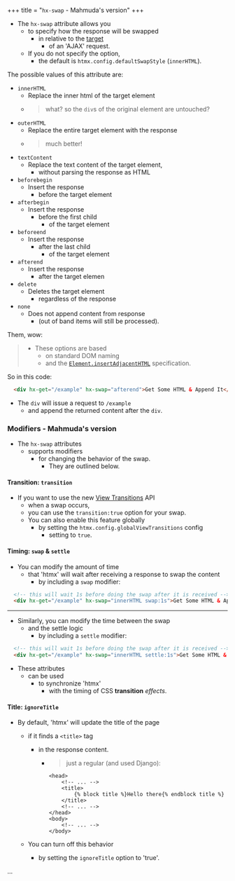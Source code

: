 +++
title = "`hx-swap` - Mahmuda's version"
+++

- The `hx-swap` attribute allows you
  - to specify how the response will be swapped
    - in relative to the [target](@/attributes/hx-target.md)
      - of an 'AJAX' request.
  - If you do not specify the option,
    - the default is `htmx.config.defaultSwapStyle` (`innerHTML`).

The possible values of this attribute are:

* `innerHTML`
  - Replace the inner html of the target element
  - > what? so the `div`s of the original element are untouched?
* `outerHTML`
  - Replace the entire target element with the response
  - > much better!
* `textContent`
  - Replace the text content of the target element,
    - without parsing the response as HTML
* `beforebegin`
  - Insert the response
    - before the target element
* `afterbegin`
  - Insert the response
    - before the first child
      - of the target element
* `beforeend`
  - Insert the response
    - after the last child
      - of the target element
* `afterend`
  - Insert the response
    - after the target elemen
* `delete`
  - Deletes the target element
    - regardless of the response
* `none`
  - Does not append content from response
    - (out of band items will still be processed).

Them, wow:
> - These options are based
>   - on standard DOM naming
>   - and the [`Element.insertAdjacentHTML`](https://developer.mozilla.org/en-US/docs/Web/API/Element/insertAdjacentHTML) specification.

So in this code:

```html
  <div hx-get="/example" hx-swap="afterend">Get Some HTML & Append It</div>
```

- The `div` will issue a request to `/example`
  - and append the returned content after the `div`.

### Modifiers - Mahmuda's version

- The `hx-swap` attributes
  - supports modifiers
    - for changing the behavior of the swap.
      - They are outlined below.

#### Transition: `transition`

- If you want to use the new [View Transitions](https://developer.mozilla.org/en-US/docs/Web/API/View_Transitions_API) API
  - when a swap occurs,
  - you can use the `transition:true` option for your swap.
  - You can also enable this feature globally
    - by setting the `htmx.config.globalViewTransitions` config
      - setting to `true`.

#### Timing: `swap` & `settle`

- You can modify the amount of time
  - that 'htmx' will wait after receiving a response to swap the content
    - by including a `swap` modifier:

```html
  <!-- this will wait 1s before doing the swap after it is received -->
  <div hx-get="/example" hx-swap="innerHTML swap:1s">Get Some HTML & Append It</div>
```

---

- Similarly, you can modify the time between the swap
  - and the settle logic
    - by including a `settle` modifier:

```html
  <!-- this will wait 1s before doing the swap after it is received -->
  <div hx-get="/example" hx-swap="innerHTML settle:1s">Get Some HTML & Append It</div>
```

- These attributes
  - can be used
    - to synchronize 'htmx'
      - with the timing of CSS **transition** *effects*.

#### Title: `ignoreTitle`

- By default, 'htmx' will update the title of the page
  - if it finds a `<title>` tag
    - in the response content.
      - > just a regular (and used Django):

        ```htmx+django
        <head>
            <!-- ... -->
            <title>
                {% block title %}Hello there{% endblock title %}
            </title>
            <!-- ... -->
        </head>
        <body>
            <!-- ... -->
        </body>
        ```

  - You can turn off this behavior
    - by setting the `ignoreTitle` option to 'true'.

...
